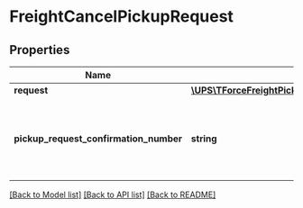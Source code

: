 # FreightCancelPickupRequest

## Properties
Name | Type | Description | Notes
------------ | ------------- | ------------- | -------------
**request** | [**\UPS\TForceFreightPickupCancel\TForceFreightPickupCancel\FreightCancelPickupRequestRequest**](FreightCancelPickupRequestRequest.md) |  | 
**pickup_request_confirmation_number** | **string** | Confirmation number of the pickup ground freight shipment to cancel. | 

[[Back to Model list]](../../README.md#documentation-for-models) [[Back to API list]](../../README.md#documentation-for-api-endpoints) [[Back to README]](../../README.md)

